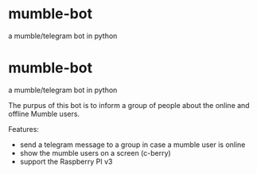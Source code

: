 # mumble-bot
a mumble/telegram bot in python

# mumble-bot
a mumble/telegram bot in python

The purpus of this bot is to inform a group of people about the online and offline Mumble users.

Features:
* send a telegram message to a group in case a mumble user is online
* show the mumble users on a screen (c-berry)
* support the Raspberry PI v3
